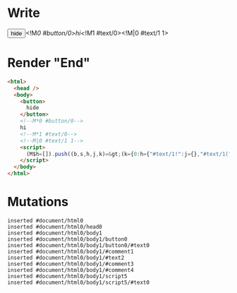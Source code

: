 # Write
  <button>hide</button><!M*0 #button/0>hi<!M*1 #text/0><!M|0 #text/1 1><script>(M$h=[]).push((b,s,h,j,k)=>(k={0:h={"#text/1!":j={},"#text/1(":b("packages/translator/src/__tests__/fixtures/basic-execution-order/template.marko_1_renderer")},1:j},j._=h,k),[0,"packages/translator/src/__tests__/fixtures/basic-execution-order/template.marko_0",])</script>


# Render "End"
```html
<html>
  <head />
  <body>
    <button>
      hide
    </button>
    <!--M*0 #button/0-->
    hi
    <!--M*1 #text/0-->
    <!--M|0 #text/1 1-->
    <script>
      (M$h=[]).push((b,s,h,j,k)=&gt;(k={0:h={"#text/1!":j={},"#text/1(":b("packages/translator/src/__tests__/fixtures/basic-execution-order/template.marko_1_renderer")},1:j},j._=h,k),[0,"packages/translator/src/__tests__/fixtures/basic-execution-order/template.marko_0",])
    </script>
  </body>
</html>
```

# Mutations
```
inserted #document/html0
inserted #document/html0/head0
inserted #document/html0/body1
inserted #document/html0/body1/button0
inserted #document/html0/body1/button0/#text0
inserted #document/html0/body1/#comment1
inserted #document/html0/body1/#text2
inserted #document/html0/body1/#comment3
inserted #document/html0/body1/#comment4
inserted #document/html0/body1/script5
inserted #document/html0/body1/script5/#text0
```